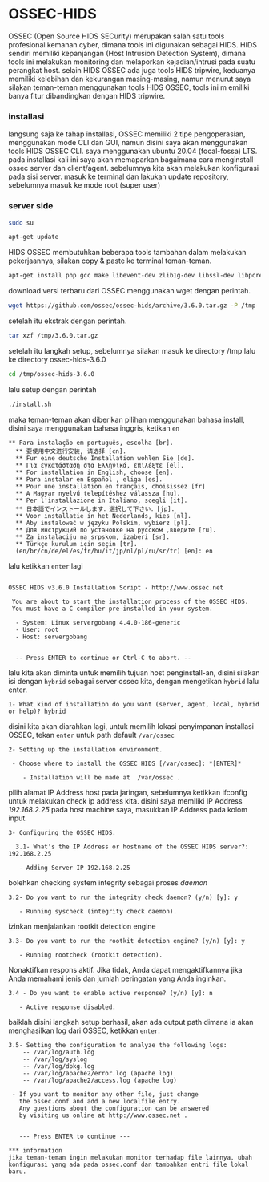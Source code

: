 # OSSEC-HIDS
OSSEC (Open Source HIDS SECurity) merupakan salah satu tools profesional kemanan cyber, dimana tools ini digunakan sebagai HIDS. HIDS sendiri memiliki kepanjangan (Host Intrusion Detection System), dimana tools ini melakukan monitoring dan melaporkan kejadian/intrusi pada suatu perangkat host. selain HIDS OSSEC ada juga tools HIDS tripwire, keduanya memiliki kelebihan dan kekurangan masing-masing, namun menurut saya silakan teman-teman menggunakan tools HIDS OSSEC, tools ini m emiliki banya fitur dibandingkan dengan HIDS tripwire.

### installasi

langsung saja ke tahap installasi, OSSEC memiliki 2 tipe pengoperasian, menggunakan mode CLI dan GUI, namun disini saya akan menggunakan tools HIDS OSSEC CLI. saya menggunakan ubuntu 20.04 (focal-fossa) LTS. pada installasi kali ini saya akan memaparkan bagaimana cara menginstall ossec server dan client/agent. sebelumnya kita akan melakukan konfigurasi pada sisi server. masuk ke terminal dan lakukan update repository, sebelumnya masuk ke mode root (super user)

### server side
```bash
sudo su
```

```bash
apt-get update
```

HIDS OSSEC membutuhkan beberapa tools tambahan dalam melakukan pekerjaannya, silakan copy & paste ke terminal teman-teman.

```bash
apt-get install php gcc make libevent-dev zlib1g-dev libssl-dev libpcre2-dev wget tar -y
```

download versi terbaru dari OSSEC menggunakan wget dengan perintah.

```bash
wget https://github.com/ossec/ossec-hids/archive/3.6.0.tar.gz -P /tmp
```

setelah itu ekstrak dengan perintah.

```bash
tar xzf /tmp/3.6.0.tar.gz
```

setelah itu langkah setup, sebelumnya silakan masuk ke directory /tmp lalu ke directory ossec-hids-3.6.0

```bash 
cd /tmp/ossec-hids-3.6.0
```

lalu setup dengan perintah

```bash 
./install.sh
```
maka teman-teman akan diberikan pilihan menggunakan bahasa install, disini saya menggunakan bahasa inggris, ketikan `en`

```
** Para instalação em português, escolha [br].
  ** 要使用中文进行安装, 请选择 [cn].
  ** Fur eine deutsche Installation wohlen Sie [de].
  ** Για εγκατάσταση στα Ελληνικά, επιλέξτε [el].
  ** For installation in English, choose [en].
  ** Para instalar en Español , eliga [es].
  ** Pour une installation en français, choisissez [fr]
  ** A Magyar nyelvű telepítéshez válassza [hu].
  ** Per l'installazione in Italiano, scegli [it].
  ** 日本語でインストールします．選択して下さい．[jp].
  ** Voor installatie in het Nederlands, kies [nl].
  ** Aby instalować w języku Polskim, wybierz [pl].
  ** Для инструкций по установке на русском ,введите [ru].
  ** Za instalaciju na srpskom, izaberi [sr].
  ** Türkçe kurulum için seçin [tr].
  (en/br/cn/de/el/es/fr/hu/it/jp/nl/pl/ru/sr/tr) [en]: en
```

lalu ketikkan `enter` lagi

```

OSSEC HIDS v3.6.0 Installation Script - http://www.ossec.net
 
 You are about to start the installation process of the OSSEC HIDS.
 You must have a C compiler pre-installed in your system.
 
  - System: Linux servergobang 4.4.0-186-generic
  - User: root
  - Host: servergobang


  -- Press ENTER to continue or Ctrl-C to abort. --
```

lalu kita akan diminta untuk memilih tujuan host penginstall-an, disini silakan isi dengan `hybrid` sebagai server ossec kita, dengan mengetikan `hybrid` lalu enter.

```
1- What kind of installation do you want (server, agent, local, hybrid or help)? hybrid
```

disini kita akan diarahkan lagi, untuk memilih lokasi penyimpanan installasi OSSEC, tekan `enter` untuk path default `/var/ossec`

```
2- Setting up the installation environment.

 - Choose where to install the OSSEC HIDS [/var/ossec]: *[ENTER]*

    - Installation will be made at  /var/ossec .
```

pilih alamat IP Address host pada jaringan, sebelumnya ketikkan ifconfig untuk melakukan check ip address kita. disini saya memiliki IP Address *192.168.2.25* pada host machine saya, masukkan IP Address pada kolom input.
```
3- Configuring the OSSEC HIDS.

  3.1- What's the IP Address or hostname of the OSSEC HIDS server?: 192.168.2.25

   - Adding Server IP 192.168.2.25
```

bolehkan checking system integrity sebagai proses *daemon*

```
3.2- Do you want to run the integrity check daemon? (y/n) [y]: y

   - Running syscheck (integrity check daemon).
```

izinkan menjalankan rootkit detection engine

```
3.3- Do you want to run the rootkit detection engine? (y/n) [y]: y

   - Running rootcheck (rootkit detection).
```

Nonaktifkan respons aktif. Jika tidak, Anda dapat mengaktifkannya jika Anda memahami jenis dan jumlah peringatan yang Anda inginkan.

```
3.4 - Do you want to enable active response? (y/n) [y]: n

   - Active response disabled.
```

baiklah disini langkah setup berhasil, akan ada output path dimana ia akan menghasilkan log dari OSSEC, ketikkan `enter`.

```
3.5- Setting the configuration to analyze the following logs:
    -- /var/log/auth.log
    -- /var/log/syslog
    -- /var/log/dpkg.log
    -- /var/log/apache2/error.log (apache log)
    -- /var/log/apache2/access.log (apache log)

 - If you want to monitor any other file, just change 
   the ossec.conf and add a new localfile entry.
   Any questions about the configuration can be answered
   by visiting us online at http://www.ossec.net .
   
   
   --- Press ENTER to continue ---
```
```
*** information
jika teman-teman ingin melakukan monitor terhadap file lainnya, ubah konfigurasi yang ada pada ossec.conf dan tambahkan entri file lokal baru.
```
 

